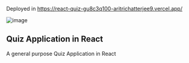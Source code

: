 Deployed in 
https://react-quiz-gu8c3q100-aritrichatterjee9.vercel.app/

![image](https://github.com/aritrichatterjee9/react-quiz/assets/73156770/4ab8b529-4060-473c-ac4e-f6b10e02171e)

## Quiz Application in React
A general purpose Quiz Application in React
